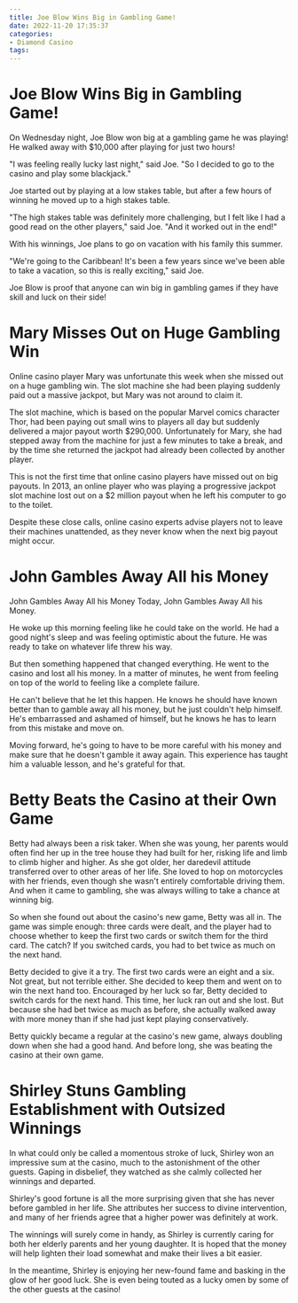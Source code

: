 ```yaml
---
title: Joe Blow Wins Big in Gambling Game!
date: 2022-11-20 17:35:37
categories:
- Diamond Casino
tags:
---
```



#  Joe Blow Wins Big in Gambling Game!

On Wednesday night, Joe Blow won big at a gambling game he was playing! He walked away with $10,000 after playing for just two hours!

"I was feeling really lucky last night," said Joe. "So I decided to go to the casino and play some blackjack."

Joe started out by playing at a low stakes table, but after a few hours of winning he moved up to a high stakes table.

"The high stakes table was definitely more challenging, but I felt like I had a good read on the other players," said Joe. "And it worked out in the end!"

With his winnings, Joe plans to go on vacation with his family this summer.

"We're going to the Caribbean! It's been a few years since we've been able to take a vacation, so this is really exciting," said Joe.

Joe Blow is proof that anyone can win big in gambling games if they have skill and luck on their side!

#  Mary Misses Out on Huge Gambling Win

Online casino player Mary was unfortunate this week when she missed out on a huge gambling win. The slot machine she had been playing suddenly paid out a massive jackpot, but Mary was not around to claim it.

The slot machine, which is based on the popular Marvel comics character Thor, had been paying out small wins to players all day but suddenly delivered a major payout worth $290,000. Unfortunately for Mary, she had stepped away from the machine for just a few minutes to take a break, and by the time she returned the jackpot had already been collected by another player.

This is not the first time that online casino players have missed out on big payouts. In 2013, an online player who was playing a progressive jackpot slot machine lost out on a $2 million payout when he left his computer to go to the toilet.

Despite these close calls, online casino experts advise players not to leave their machines unattended, as they never know when the next big payout might occur.

#  John Gambles Away All his Money

John Gambles Away All his Money
Today, John Gambles Away All his Money.

He woke up this morning feeling like he could take on the world. He had a good night's sleep and was feeling optimistic about the future. He was ready to take on whatever life threw his way.

But then something happened that changed everything. He went to the casino and lost all his money. In a matter of minutes, he went from feeling on top of the world to feeling like a complete failure.

He can't believe that he let this happen. He knows he should have known better than to gamble away all his money, but he just couldn't help himself. He's embarrassed and ashamed of himself, but he knows he has to learn from this mistake and move on.

Moving forward, he's going to have to be more careful with his money and make sure that he doesn't gamble it away again. This experience has taught him a valuable lesson, and he's grateful for that.

#  Betty Beats the Casino at their Own Game

Betty had always been a risk taker. When she was young, her parents would often find her up in the tree house they had built for her, risking life and limb to climb higher and higher. As she got older, her daredevil attitude transferred over to other areas of her life. She loved to hop on motorcycles with her friends, even though she wasn't entirely comfortable driving them. And when it came to gambling, she was always willing to take a chance at winning big.

So when she found out about the casino's new game, Betty was all in. The game was simple enough: three cards were dealt, and the player had to choose whether to keep the first two cards or switch them for the third card. The catch? If you switched cards, you had to bet twice as much on the next hand.

Betty decided to give it a try. The first two cards were an eight and a six. Not great, but not terrible either. She decided to keep them and went on to win the next hand too. Encouraged by her luck so far, Betty decided to switch cards for the next hand. This time, her luck ran out and she lost. But because she had bet twice as much as before, she actually walked away with more money than if she had just kept playing conservatively.

Betty quickly became a regular at the casino's new game, always doubling down when she had a good hand. And before long, she was beating the casino at their own game.

#  Shirley Stuns Gambling Establishment with Outsized Winnings

In what could only be called a momentous stroke of luck, Shirley won an impressive sum at the casino, much to the astonishment of the other guests. Gaping in disbelief, they watched as she calmly collected her winnings and departed.

Shirley's good fortune is all the more surprising given that she has never before gambled in her life. She attributes her success to divine intervention, and many of her friends agree that a higher power was definitely at work.

The winnings will surely come in handy, as Shirley is currently caring for both her elderly parents and her young daughter. It is hoped that the money will help lighten their load somewhat and make their lives a bit easier.

In the meantime, Shirley is enjoying her new-found fame and basking in the glow of her good luck. She is even being touted as a lucky omen by some of the other guests at the casino!